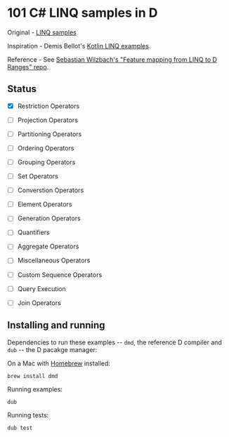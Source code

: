 # 101 C# LINQ samples in D

Original - [LINQ samples](https://code.msdn.microsoft.com/101-LINQ-Samples-3fb9811b)

Inspiration - Demis Bellot's [Kotlin LINQ examples](https://github.com/mythz/kotlin-linq-examples).

Reference - See [Sebastian Wilzbach's "Feature mapping from LINQ to D Ranges" repo](https://github.com/wilzbach/linq).


## Status

- [x] Restriction Operators
- [ ] Projection Operators
- [ ] Partitioning Operators
- [ ] Ordering Operators
- [ ] Grouping Operators
- [ ] Set Operators
- [ ] Converstion Operators
- [ ] Element Operators
- [ ] Generation Operators
- [ ] Quantifiers
- [ ] Aggregate Operators
- [ ] Miscellaneous Operators
- [ ] Custom Sequence Operators
- [ ] Query Execution
- [ ] Join Operators


## Installing and running

Dependencies to run these examples -- `dmd`, the reference D compiler  and `dub` -- the D pacakge manager:

On a Mac with [Homebrew](https://brew.sh) installed:

```
brew install dmd
```

Running examples:

```
dub
```

Running tests:

```
dub test
```

